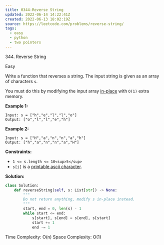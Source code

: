 ```yaml
---
title: 0344-Reverse String
updated: 2022-06-14 14:22:41Z
created: 2022-06-13 18:02:19Z
source: https://leetcode.com/problems/reverse-string/
tags:
  - easy
  - python
  - two pointers
---
```


344\. Reverse String

Easy

Write a function that reverses a string. The input string is given as an array of characters `s`.

You must do this by modifying the input array [in-place](https://en.wikipedia.org/wiki/In-place_algorithm) with `O(1)` extra memory.

**Example 1:**

```
Input: s = ["h","e","l","l","o"]
Output: ["o","l","l","e","h"]

```

**Example 2:**

```
Input: s = ["H","a","n","n","a","h"]
Output: ["h","a","n","n","a","H"]

```

**Constraints:**

- `1 <= s.length <= 10<sup>5</sup>`
- `s[i]` is a [printable ascii character](https://en.wikipedia.org/wiki/ASCII#Printable_characters).

**Solution:**
```python
class Solution:
    def reverseString(self, s: List[str]) -> None:
        """
        Do not return anything, modify s in-place instead.
        """
        start, end = 0, len(s) - 1
        while start <= end:
            s[start], s[end] = s[end], s[start]
            start += 1
            end -= 1
```

Time Complexity: O(n)
Space Complexity: O(1)
